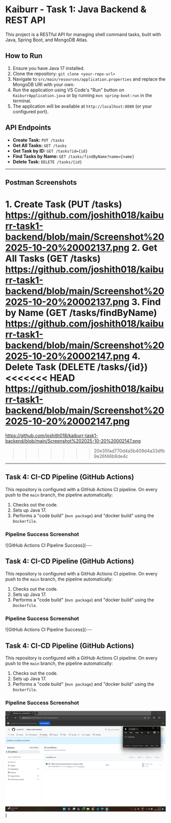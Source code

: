 # Kaiburr - Task 1: Java Backend & REST API

This project is a RESTful API for managing shell command tasks, built with Java, Spring Boot, and MongoDB Atlas.

## How to Run

1.  Ensure you have Java 17 installed.
2.  Clone the repository: `git clone <your-repo-url>`
3.  Navigate to `src/main/resources/application.properties` and replace the MongoDB URI with your own.
4.  Run the application using VS Code's "Run" button on `KaiburrApplication.java` or by running `mvn spring-boot:run` in the terminal.
5.  The application will be available at `http://localhost:8080` (or your configured port).

## API Endpoints

* **Create Task:** `PUT /tasks`
* **Get All Tasks:** `GET /tasks`
* **Get Task by ID:** `GET /tasks?id={id}`
* **Find Tasks by Name:** `GET /tasks/findByName?name={name}`
* **Delete Task:** `DELETE /tasks/{id}`

---

## Postman Screenshots



**1. Create Task (PUT /tasks)**
https://github.com/joshith018/kaiburr-task1-backend/blob/main/Screenshot%202025-10-20%20002137.png
**2. Get All Tasks (GET /tasks)**
https://github.com/joshith018/kaiburr-task1-backend/blob/main/Screenshot%202025-10-20%20002137.png
**3. Find by Name (GET /tasks/findByName)**
https://github.com/joshith018/kaiburr-task1-backend/blob/main/Screenshot%202025-10-20%20002147.png
**4. Delete Task (DELETE /tasks/{id})**
<<<<<<< HEAD
https://github.com/joshith018/kaiburr-task1-backend/blob/main/Screenshot%202025-10-20%20002147.png
=======
https://github.com/joshith018/kaiburr-task1-backend/blob/main/Screenshot%202025-10-20%20002147.png
>>>>>>> 20e35fad770d4a5b409d4a33dfb9e26f46b9de4c

---

## Task 4: CI-CD Pipeline (GitHub Actions)

This repository is configured with a GitHub Actions CI pipeline. On every push to the `main` branch, the pipeline automatically:
1.  Checks out the code.
2.  Sets up Java 17.
3.  Performs a "code build" (`mvn package`) and "docker build" using the `Dockerfile`.

### Pipeline Success Screenshot

![GitHub Actions CI Pipeline Success](---

## Task 4: CI-CD Pipeline (GitHub Actions)

This repository is configured with a GitHub Actions CI pipeline. On every push to the `main` branch, the pipeline automatically:
1.  Checks out the code.
2.  Sets up Java 17.
3.  Performs a "code build" (`mvn package`) and "docker build" using the `Dockerfile`.

### Pipeline Success Screenshot

![GitHub Actions CI Pipeline Success](---

## Task 4: CI-CD Pipeline (GitHub Actions)

This repository is configured with a GitHub Actions CI pipeline. On every push to the `main` branch, the pipeline automatically:
1.  Checks out the code.
2.  Sets up Java 17.
3.  Performs a "code build" (`mvn package`) and "docker build" using the `Dockerfile`.

### Pipeline Success Screenshot

![GitHub Actions CI Pipeline Success](https://github.com/joshith018/kaiburr-task1-backend/blob/main/Screenshot%202025-10-20%20014743.png))
